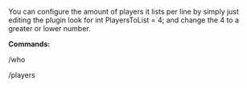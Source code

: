 You can configure the amount of players it lists per line by simply just editing the plugin look for int PlayersToList = 4; and change the 4 to a greater or lower number.

**Commands:**

/who

/players